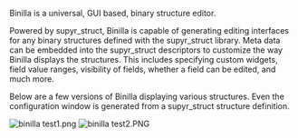 Binilla is a universal, GUI based, binary structure editor.

Powered by supyr_struct, Binilla is capable of generating editing interfaces
for any binary structures defined with the supyr_struct library. Meta data
can be embedded into the supyr_struct descriptors to customize the way Binilla
displays the structures. This includes specifying custom widgets, field value
ranges, visibility of fields, whether a field can be edited, and much more.

Below are a few versions of Binilla displaying various structures. Even the
configuration window is generated from a supyr_struct structure definition.

![binilla test1.png](https://bitbucket.org/repo/4xyAzp/images/1451182705-binilla%20test1.png)
![binilla test2.PNG](https://bitbucket.org/repo/4xyAzp/images/2229544774-binilla%20test2.PNG)